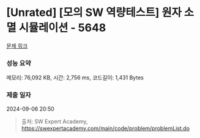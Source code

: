 # [Unrated] [모의 SW 역량테스트] 원자 소멸 시뮬레이션 - 5648 

[문제 링크](https://swexpertacademy.com/main/code/problem/problemDetail.do?contestProbId=AWXRFInKex8DFAUo) 

### 성능 요약

메모리: 76,092 KB, 시간: 2,756 ms, 코드길이: 1,431 Bytes

### 제출 일자

2024-09-06 20:50



> 출처: SW Expert Academy, https://swexpertacademy.com/main/code/problem/problemList.do